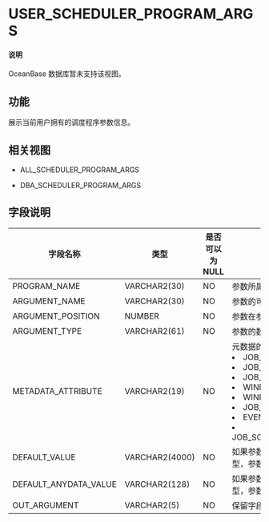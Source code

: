 # USER_SCHEDULER_PROGRAM_ARGS

  <main id="notice" type='explain'>
    <h4>说明</h4>
    <p>OceanBase 数据库暂未支持该视图。</p>
  </main>

功能
-----------

展示当前用户拥有的调度程序参数信息。

相关视图
-------------

* ALL_SCHEDULER_PROGRAM_ARGS

* DBA_SCHEDULER_PROGRAM_ARGS

字段说明
-------------

|       **字段名称**        |     **类型**     | **是否可以为 NULL** |                                                  **描述**                                                  |
|-----------------------|----------------|----------------|--------------------------------------------------------------------------------------------------------------------------------------------------------------|
| PROGRAM_NAME          | VARCHAR2(30)   | NO             | 参数所属程序的名称             |
| ARGUMENT_NAME         | VARCHAR2(30)   | NO             | 参数的可选名称               |
| ARGUMENT_POSITION     | NUMBER         | NO             | 参数在参数列表中的位置           |
| ARGUMENT_TYPE         | VARCHAR2(61)   | NO             | 参数的数据类型               |
| METADATA_ATTRIBUTE    | VARCHAR2(19)   | NO             | 元数据的属性： <li> JOB_NAME   <li> JOB_OWNER   <li> JOB_START   <li> WINDOW_START   <li> WINDOW_END   <li> JOB_SUBNAME   <li> EVENT_MESSAGE   <li> JOB_SCHEDULER_START    |
| DEFAULT_VALUE         | VARCHAR2(4000) | NO             | 如果参数是一个字符串类型，参数的默认值   |
| DEFAULT_ANYDATA_VALUE | VARCHAR2(128)  | NO             | 如果参数是 ANYDATA 类型，参数的默认值                                                                                  |
| OUT_ARGUMENT          | VARCHAR2(5)    | NO             | 保留字段                  |
